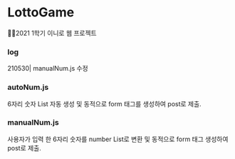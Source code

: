# LottoGame
👩‍💻2021 1학기 이니로 웹 프로젝트

### log
210530| manualNum.js 수정
### autoNum.js
6자리 숫자 List 자동 생성 및 동적으로 form 태그를 생성하여 post로 제출.

### manualNum.js
사용자가 입력 한 6자리 숫자를 number List로 변환 및 동적으로 form 태그 생성하여 post로 제출.
